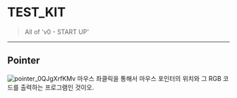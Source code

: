 # TEST_KIT
> All of 'v0 - START UP'
---
## Pointer
![pointer_0QJgXrfKMv](https://user-images.githubusercontent.com/64591335/144075283-c8086a5f-3851-49b4-9502-1f445efaf4ba.png)
마우스 좌클릭을 통해서 마우스 포인터의 위치와 그 RGB 코드를 출력하는 프로그램인 것이오.
